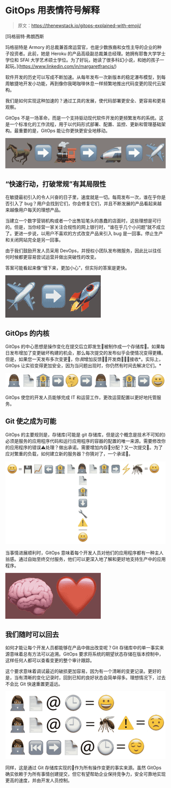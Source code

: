 # GitOps 用表情符号解释

> 原文：<https://thenewstack.io/gitops-explained-with-emoji/>

[](https://www.linkedin.com/in/margaretfrancis/)

 [玛格丽特·弗朗西斯

玛格丽特是 Armory 的总裁兼首席运营官，也是少数族裔和女性主导的企业的种子投资者。此前，她是 Heroku 的产品高级副总裁兼总经理。她拥有耶鲁大学学士学位和 SFAI 大学艺术硕士学位。为了好玩，她读了很多科幻小说，和她的孩子一起玩。](https://www.linkedin.com/in/margaretfrancis/) [](https://www.linkedin.com/in/margaretfrancis/)

软件开发的历史可以写成不断加速。从每年发布一次新版本的稳定瀑布模型，到每周敏捷地开发小功能，再到像你我喝咖啡休息一样频繁地推出代码变更的现代云架构。

我们是如何实现这种加速的？通过工具的发展，使代码部署更安全、更容易和更易观察。

GitOps 不是一场革命，而是一个支持驱动现代软件开发的更频繁发布的系统。这是一个标准化的工作流程，用于以代码形式部署、配置、监控、更新和管理基础架构。最重要的是，GitOps 能让你更快更安全地移动。

[![](img/9d916f9ac41ef3a1bc1fb48b462ec999.png)](https://cdn.thenewstack.io/media/2021/06/49d30a45-emojis-05.png)

## “快速行动，打破常规”有其局限性

在敏捷最初引入的令人兴奋的日子里，速度就是一切。每周发布一次，谁在乎你是否引入了 bug？用户会找到它们，你会修复它们，并且不断发展的产品看起来越来越像用户每天的理想产品。

当建立一个数字营销机构或者一个出售铅笔头的愚蠢的店面时，这些理想是可行的。但是，当你经营一家关注合规性的网上银行时，“谁在乎几个小问题”就不成立了。更进一步说，以用户不喜欢的方式改变产品来引入 bug 是一回事。停止生产和关闭网站完全是另一回事。

由于我们鼓励开发人员采用 DevOps，并授权小团队发布微服务，因此比以往任何时候都更容易尝试运营并做出突破性的改变。

答案可能看起来像“慢下来，更加小心”，但实际的答案是更快。

[![](img/246ad8a69e4ac82b56dd409ef8a0eacc.png)](https://cdn.thenewstack.io/media/2021/06/26462604-emojis-06.png)

## GitOps 的内核

GitOps 的中心思想是操作变化在提交后立即发生📄被制作成一个存储库🏦。如果每日发布增加了变更破坏构建的机会，那么每次提交的发布似乎会使情况变得更糟。但是，如果您一天发布多次变更📄，你*我*增加反馈🤔😀开发商👩🏾‍💻接收*。实际上，GitOps 让实验变得更加安全，因为当问题出现时，你仍然有时间去解决它们。*

[![](img/448e988b6c407dbd8347f6263b535944.png)](https://cdn.thenewstack.io/media/2021/06/82a1f9ec-emojis-07.png)

GitOps 使您的开发人员能够完成 IT 和运营工作，更改运营配置以更好地托管服务。

## Git 使之成为可能

GitOps 的主要规则是，存储库(可能是 git 存储库，但是这个概念是技术不可知的)必须是服务的应用程序代码和运行应用程序的容器的配置的唯一来源。需要修改你的应用程序的错误⚠️处理？做出承诺。需要增加内存💾分配？又一次提交📄。为了应对繁重的负载，如何建立新的服务器？你猜对了，一个承诺📄。

[![](img/5bd1835c9f0f50b79b9db81a7bbbc1ea.png)](https://cdn.thenewstack.io/media/2021/06/ffec083a-emojis-08.png)

当事情进展顺利时，GitOps 意味着每个开发人员对他们的应用程序都有一种主人翁感。通过自始至终交付服务，他们可以更深入地了解和更好地支持生产中的应用程序。

[![](img/fae11abb1dcae78ff4585e9b2876f608.png)](https://cdn.thenewstack.io/media/2021/06/9fe56d6e-emojis-09.png)

## 我们随时可以回去

如何才能让每个开发人员都能够在产品中做出改变呢？Git 存储库中的单一事实来源意味着总有方法可以追溯。GitOps 要求将系统的期望状态存储在版本控制中，这样任何人都可以查看变更的整个审计跟踪。

这个要求意味着调试最近的破损更加容易，因为有一个清晰的变更记录。更好的是，当有清晰的变化记录时，回到已知的良好状态会简单得多。理想情况下，过去不会比 Git 快速重置更遥远。

[![](img/d588d5a2aa848755d263ab607a4c4510.png)](https://cdn.thenewstack.io/media/2021/06/0ca7963a-emojis-10.png)

同样，这是通过 Git 存储库实现的🏦作为所有操作变更的事实来源。虽然 GitOps 确实依赖于为所有事情创建提交，但它有望帮助企业保持竞争力，安全可靠地实现更高的速度，并由开发人员控制。

<svg xmlns:xlink="http://www.w3.org/1999/xlink" viewBox="0 0 68 31" version="1.1"><title>Group</title> <desc>Created with Sketch.</desc></svg>